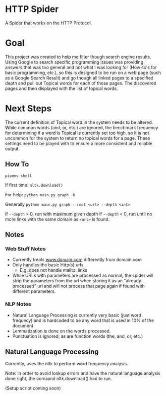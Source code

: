 # HTTP Spider

A Spider that works on the HTTP Protocol.

# Goal
This project was created to help me filter though search engine results. Using Google to search specific programming issues was providing answers that was too general and not what I was looking for (How-to's for basic programming, etc.), so this is designed to be run on a web page (such as a Google Search Result) and go though all linked pages to a specified depth and pull out Topical words for each of those pages. The discovered pages and then displayed with the list of topical words. 

# Next Steps
The current definition of Topical word in the system needs to be altered. While common words (and, or, etc.) are ignored, the benchmark frequency for determining if a word is Topical is currently set too high, so it is not uncommon for the system to return no topical words for a page. These settings need to be played with to ensure a more consistent and reliable output.

## How To

`pipenv shell`

If first time:
`nltk.download()`

For help:
`python main.py graph -h` 

Generally
`python main.py graph --root <url> --depth <int>`

if `--depth` > 0, run with maximum given depth
if `--depth` < 0, run until no more links with the same domain as `<url>` is found.

## Notes

### Web Stuff Notes
- Currently treats www.domain.com differently from domain.com
- Only handles the basic Http(s) urls
    - E.g. does not handle mailto: links
- While URLs with parameters are processed as normal, the spider will strip the parameters from the url when storing it as an "already-processed" url and will not
process that page again if found with different parameters.

### NLP Notes
- Natural Language Processing is currently very basic (just word frequecy) and is hardcoded to be any word that is used in 10% of the document
- Lemmatization is done on the words processed.
- Punctuation is ignored, as are function words (the, and, or, etc.)

## Natural Language Processing

Currently, uses the nltk to perform word frequency analysis.

Note: In order to avoid lookup errors and have the natural language analysis done right, the comaand nltk.download() had to run.

(Setup script coming soon)
